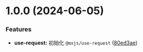 # 1.0.0 (2024-06-05)


### Features

* **use-request:** 初始化 `@mxjs/use-request` ([80ed3ae](https://github.com/miaoxing/mxjs-use-request/commit/80ed3aeb903173cbac7a267cd74b26efa0db0db7))
